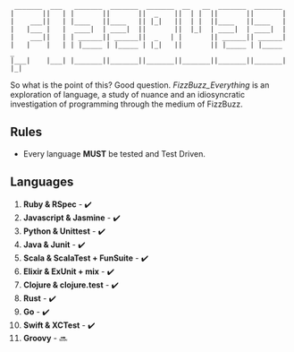 ```
 _______  ___   _______  _______  _______  __   __  _______  _______
|       ||   | |       ||       ||  _    ||  | |  ||       ||       |
|    ___||   | |____   ||____   || |_|   ||  | |  ||____   ||____   |
|   |___ |   |  ____|  | ____|  ||       ||  |_|  | ____|  | ____|  |
|    ___||   | | ______|| ______||  _   | |       || ______|| ______|
|   |    |   | | |_____ | |_____ | |_|   ||       || |_____ | |_____   _
|___|    |___| |_______||_______||_______||_______||_______||_______| |_|
```

So what is the point of this? Good question. *FizzBuzz_Everything* is an exploration of language, a study of nuance and an idiosyncratic investigation of programming through the medium of FizzBuzz.

## Rules

* Every language **MUST** be tested and Test Driven.

## Languages

1. **Ruby & RSpec** - :heavy_check_mark:
2. **Javascript & Jasmine** - :heavy_check_mark:
3. **Python & Unittest** - :heavy_check_mark:
4. **Java & Junit** - :heavy_check_mark:
5. **Scala & ScalaTest + FunSuite** - :heavy_check_mark:
6. **Elixir & ExUnit + mix** - :heavy_check_mark:
7. **Clojure & clojure.test** - :heavy_check_mark:
8. **Rust** - :heavy_check_mark:
9. **Go** - :heavy_check_mark:
10. **Swift & XCTest** - :heavy_check_mark:
11. **Groovy** - :soon:
